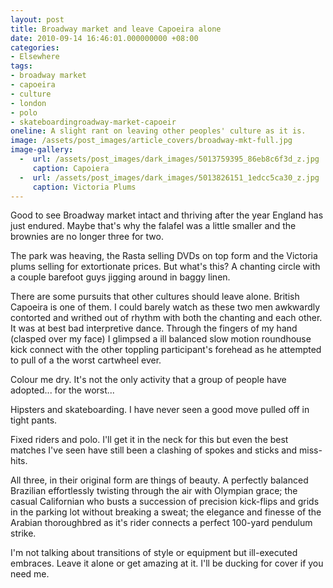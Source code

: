 ```yaml
---
layout: post
title: Broadway market and leave Capoeira alone
date: 2010-09-14 16:46:01.000000000 +08:00
categories:
- Elsewhere
tags:
- broadway market
- capoeira
- culture
- london
- polo
- skateboardingroadway-market-capoeir
oneline: A slight rant on leaving other peoples' culture as it is.
image: /assets/post_images/article_covers/broadway-mkt-full.jpg
image-gallery:
  -  url: /assets/post_images/dark_images/5013759395_86eb8c6f3d_z.jpg
     caption: Capoiera
  -  url: /assets/post_images/dark_images/5013826151_1edcc5ca30_z.jpg
     caption: Victoria Plums
---
```

Good to see Broadway market intact and thriving after the year England has just endured. Maybe that's why the falafel was a little smaller and the brownies are no longer three for two.

The park was heaving, the Rasta selling DVDs on top form and the Victoria plums selling for extortionate prices. But what's this? A chanting circle with a couple barefoot guys jigging around in baggy linen.

There are some pursuits that other cultures should leave alone. British Capoeira is one of them. I could barely watch as these two men awkwardly contorted and writhed out of rhythm with both the chanting and each other. It was at best bad interpretive dance. Through the fingers of my hand (clasped over my face) I glimpsed a ill balanced slow motion roundhouse kick connect with the other toppling participant's forehead as he attempted to pull of a the worst cartwheel ever. 

Colour me dry. It's not the only activity that a group of people have adopted... for the worst...

Hipsters and skateboarding. I have never seen a good move pulled off in tight pants.

Fixed riders and polo. I'll get it in the neck for this but even the best matches I've seen have still been a clashing of spokes and sticks and miss-hits.

All three, in their original form are things of beauty. A perfectly balanced Brazilian effortlessly twisting through the air with Olympian grace; the casual Californian who busts a succession of precision kick-flips and grids in the parking lot without breaking a sweat; the elegance and finesse of the Arabian thoroughbred as it's rider connects a perfect 100-yard pendulum strike. 

I'm not talking about transitions of style or equipment but ill-executed embraces. Leave it alone or get amazing at it. I'll be ducking for cover if you need me.

